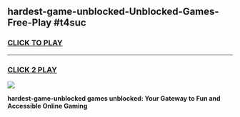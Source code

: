 
## hardest-game-unblocked-Unblocked-Games-Free-Play #t4suc
<h3>
<a href="https://us.freeplayer.one?title=hardest-game-unblocked&ref=9M">CLICK TO PLAY</a></h3>
<hr>

<h3>
<a href="https://us.freeplayer.one?title=hardest-game-unblocked&ref=9M">CLICK 2 PLAY</a>
  
</h3>

<a href="https://us.freeplayer.one?title=hardest-game-unblocked&ref=9M"><img src="https://clearcache.store/games.png"></a>


**hardest-game-unblocked games unblocked: Your Gateway to Fun and Accessible Online Gaming**
